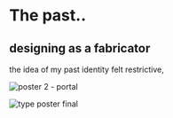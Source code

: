 # The past..
## designing as a fabricator

the idea of my past identity felt restrictive, 

![poster 2 - portal](https://user-images.githubusercontent.com/94196366/166559672-ea03e666-07e1-44c9-92c8-c04f20919fe5.png)

![type poster final](https://user-images.githubusercontent.com/94196366/166559681-1608ed43-2841-4288-adff-38b7ad840ad8.png)
